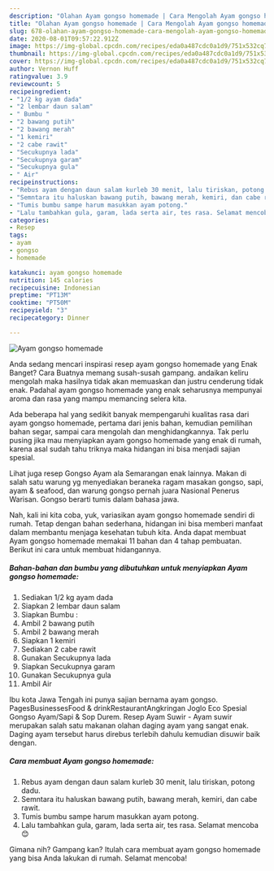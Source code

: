```yaml
---
description: "Olahan Ayam gongso homemade | Cara Mengolah Ayam gongso homemade Yang Lezat Sekali"
title: "Olahan Ayam gongso homemade | Cara Mengolah Ayam gongso homemade Yang Lezat Sekali"
slug: 678-olahan-ayam-gongso-homemade-cara-mengolah-ayam-gongso-homemade-yang-lezat-sekali
date: 2020-08-01T09:57:22.912Z
image: https://img-global.cpcdn.com/recipes/eda0a487cdc0a1d9/751x532cq70/ayam-gongso-homemade-foto-resep-utama.jpg
thumbnail: https://img-global.cpcdn.com/recipes/eda0a487cdc0a1d9/751x532cq70/ayam-gongso-homemade-foto-resep-utama.jpg
cover: https://img-global.cpcdn.com/recipes/eda0a487cdc0a1d9/751x532cq70/ayam-gongso-homemade-foto-resep-utama.jpg
author: Vernon Huff
ratingvalue: 3.9
reviewcount: 5
recipeingredient:
- "1/2 kg ayam dada"
- "2 lembar daun salam"
- " Bumbu "
- "2 bawang putih"
- "2 bawang merah"
- "1 kemiri"
- "2 cabe rawit"
- "Secukupnya lada"
- "Secukupnya garam"
- "Secukupnya gula"
- " Air"
recipeinstructions:
- "Rebus ayam dengan daun salam kurleb 30 menit, lalu tiriskan, potong dadu."
- "Semntara itu haluskan bawang putih, bawang merah, kemiri, dan cabe rawit."
- "Tumis bumbu sampe harum masukkan ayam potong."
- "Lalu tambahkan gula, garam, lada serta air, tes rasa. Selamat mencoba😊"
categories:
- Resep
tags:
- ayam
- gongso
- homemade

katakunci: ayam gongso homemade 
nutrition: 145 calories
recipecuisine: Indonesian
preptime: "PT13M"
cooktime: "PT50M"
recipeyield: "3"
recipecategory: Dinner

---
```



![Ayam gongso homemade](https://img-global.cpcdn.com/recipes/eda0a487cdc0a1d9/751x532cq70/ayam-gongso-homemade-foto-resep-utama.jpg)

Anda sedang mencari inspirasi resep ayam gongso homemade yang Enak Banget? Cara Buatnya memang susah-susah gampang. andaikan keliru mengolah maka hasilnya tidak akan memuaskan dan justru cenderung tidak enak. Padahal ayam gongso homemade yang enak seharusnya mempunyai aroma dan rasa yang mampu memancing selera kita.

Ada beberapa hal yang sedikit banyak mempengaruhi kualitas rasa dari ayam gongso homemade, pertama dari jenis bahan, kemudian pemilihan bahan segar, sampai cara mengolah dan menghidangkannya. Tak perlu pusing jika mau menyiapkan ayam gongso homemade yang enak di rumah, karena asal sudah tahu triknya maka hidangan ini bisa menjadi sajian spesial.

Lihat juga resep Gongso Ayam ala Semarangan enak lainnya. Makan di salah satu warung yg menyediakan beraneka ragam masakan gongso, sapi, ayam &amp; seafood, dan warung gongso pernah juara Nasional Penerus Warisan. Gongso berarti tumis dalam bahasa jawa.


Nah, kali ini kita coba, yuk, variasikan ayam gongso homemade sendiri di rumah. Tetap dengan bahan sederhana, hidangan ini bisa memberi manfaat dalam membantu menjaga kesehatan tubuh kita. Anda dapat membuat Ayam gongso homemade memakai 11 bahan dan 4 tahap pembuatan. Berikut ini cara untuk membuat hidangannya.

<!--inarticleads1-->

##### Bahan-bahan dan bumbu yang dibutuhkan untuk menyiapkan Ayam gongso homemade:

1. Sediakan 1/2 kg ayam dada
1. Siapkan 2 lembar daun salam
1. Siapkan  Bumbu :
1. Ambil 2 bawang putih
1. Ambil 2 bawang merah
1. Siapkan 1 kemiri
1. Sediakan 2 cabe rawit
1. Gunakan Secukupnya lada
1. Siapkan Secukupnya garam
1. Gunakan Secukupnya gula
1. Ambil  Air


Ibu kota Jawa Tengah ini punya sajian bernama ayam gongso. PagesBusinessesFood &amp; drinkRestaurantAngkringan Joglo Eco Spesial Gongso Ayam/Sapi &amp; Sop Durem. Resep Ayam Suwir - Ayam suwir merupakan salah satu makanan olahan daging ayam yang sangat enak. Daging ayam tersebut harus direbus terlebih dahulu kemudian disuwir baik dengan. 

<!--inarticleads2-->

##### Cara membuat Ayam gongso homemade:

1. Rebus ayam dengan daun salam kurleb 30 menit, lalu tiriskan, potong dadu.
1. Semntara itu haluskan bawang putih, bawang merah, kemiri, dan cabe rawit.
1. Tumis bumbu sampe harum masukkan ayam potong.
1. Lalu tambahkan gula, garam, lada serta air, tes rasa. Selamat mencoba😊




Gimana nih? Gampang kan? Itulah cara membuat ayam gongso homemade yang bisa Anda lakukan di rumah. Selamat mencoba!
